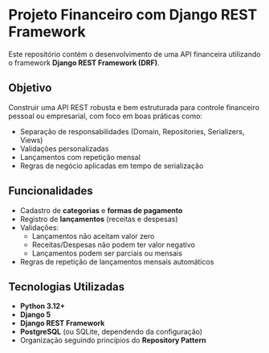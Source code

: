 # Projeto Financeiro com Django REST Framework

Este repositório contém o desenvolvimento de uma API financeira utilizando o framework **Django REST Framework (DRF)**.

## Objetivo

Construir uma API REST robusta e bem estruturada para controle financeiro pessoal ou empresarial, com foco em boas práticas como:

- Separação de responsabilidades (Domain, Repositories, Serializers, Views)
- Validações personalizadas
- Lançamentos com repetição mensal
- Regras de negócio aplicadas em tempo de serialização

## Funcionalidades

- Cadastro de **categorias** e **formas de pagamento**
- Registro de **lançamentos** (receitas e despesas)
- Validações:
  - Lançamentos não aceitam valor zero
  - Receitas/Despesas não podem ter valor negativo
  - Lançamentos podem ser parciais ou mensais
- Regras de repetição de lançamentos mensais automáticos

## Tecnologias Utilizadas

- **Python 3.12+**
- **Django 5**
- **Django REST Framework**
- **PostgreSQL** (ou SQLite, dependendo da configuração)
- Organização seguindo princípios do **Repository Pattern**
